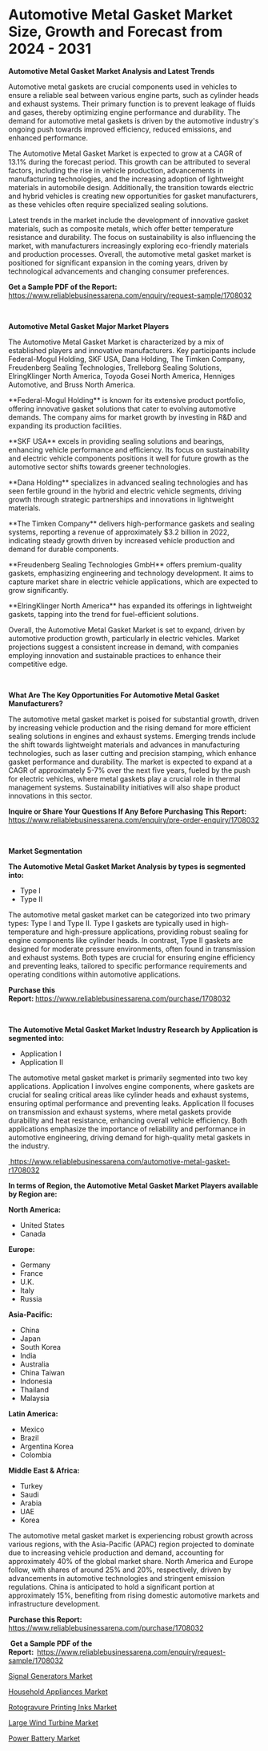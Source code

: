 <p><h1>Automotive Metal Gasket Market Size, Growth and Forecast from 2024 - 2031</h1></p><p><strong>Automotive Metal Gasket Market Analysis and Latest Trends</strong></p>
<p><p>Automotive metal gaskets are crucial components used in vehicles to ensure a reliable seal between various engine parts, such as cylinder heads and exhaust systems. Their primary function is to prevent leakage of fluids and gases, thereby optimizing engine performance and durability. The demand for automotive metal gaskets is driven by the automotive industry's ongoing push towards improved efficiency, reduced emissions, and enhanced performance.</p><p>The Automotive Metal Gasket Market is expected to grow at a CAGR of 13.1% during the forecast period. This growth can be attributed to several factors, including the rise in vehicle production, advancements in manufacturing technologies, and the increasing adoption of lightweight materials in automobile design. Additionally, the transition towards electric and hybrid vehicles is creating new opportunities for gasket manufacturers, as these vehicles often require specialized sealing solutions.</p><p>Latest trends in the market include the development of innovative gasket materials, such as composite metals, which offer better temperature resistance and durability. The focus on sustainability is also influencing the market, with manufacturers increasingly exploring eco-friendly materials and production processes. Overall, the automotive metal gasket market is positioned for significant expansion in the coming years, driven by technological advancements and changing consumer preferences.</p></p>
<p><strong>Get a Sample PDF of the Report:&nbsp;</strong> <a href="https://www.reliablebusinessarena.com/enquiry/request-sample/1708032?utm_campaign=1282&utm_medium=2&utm_source=Github&utm_content=ia&utm_term=07102024&utm_id=automotive-metal-gasket">https://www.reliablebusinessarena.com/enquiry/request-sample/1708032</a></p>
<p>&nbsp;</p>
<p><strong>Automotive Metal Gasket Major Market Players</strong></p>
<p><p>The Automotive Metal Gasket Market is characterized by a mix of established players and innovative manufacturers. Key participants include Federal-Mogul Holding, SKF USA, Dana Holding, The Timken Company, Freudenberg Sealing Technologies, Trelleborg Sealing Solutions, ElringKlinger North America, Toyoda Gosei North America, Henniges Automotive, and Bruss North America.</p><p>**Federal-Mogul Holding** is known for its extensive product portfolio, offering innovative gasket solutions that cater to evolving automotive demands. The company aims for market growth by investing in R&D and expanding its production facilities.</p><p>**SKF USA** excels in providing sealing solutions and bearings, enhancing vehicle performance and efficiency. Its focus on sustainability and electric vehicle components positions it well for future growth as the automotive sector shifts towards greener technologies.</p><p>**Dana Holding** specializes in advanced sealing technologies and has seen fertile ground in the hybrid and electric vehicle segments, driving growth through strategic partnerships and innovations in lightweight materials.</p><p>**The Timken Company** delivers high-performance gaskets and sealing systems, reporting a revenue of approximately $3.2 billion in 2022, indicating steady growth driven by increased vehicle production and demand for durable components.</p><p>**Freudenberg Sealing Technologies GmbH** offers premium-quality gaskets, emphasizing engineering and technology development. It aims to capture market share in electric vehicle applications, which are expected to grow significantly.</p><p>**ElringKlinger North America** has expanded its offerings in lightweight gaskets, tapping into the trend for fuel-efficient solutions.</p><p>Overall, the Automotive Metal Gasket Market is set to expand, driven by automotive production growth, particularly in electric vehicles. Market projections suggest a consistent increase in demand, with companies employing innovation and sustainable practices to enhance their competitive edge.</p></p>
<p>&nbsp;</p>
<p><strong>What Are The Key Opportunities For Automotive Metal Gasket Manufacturers?</strong></p>
<p><p>The automotive metal gasket market is poised for substantial growth, driven by increasing vehicle production and the rising demand for more efficient sealing solutions in engines and exhaust systems. Emerging trends include the shift towards lightweight materials and advances in manufacturing technologies, such as laser cutting and precision stamping, which enhance gasket performance and durability. The market is expected to expand at a CAGR of approximately 5-7% over the next five years, fueled by the push for electric vehicles, where metal gaskets play a crucial role in thermal management systems. Sustainability initiatives will also shape product innovations in this sector.</p></p>
<p><strong>Inquire or Share Your Questions If Any Before Purchasing This Report:</strong> <a href="https://www.reliablebusinessarena.com/enquiry/pre-order-enquiry/1708032?utm_campaign=1282&utm_medium=2&utm_source=Github&utm_content=ia&utm_term=07102024&utm_id=automotive-metal-gasket">https://www.reliablebusinessarena.com/enquiry/pre-order-enquiry/1708032</a></p>
<p>&nbsp;</p>
<p><strong>Market Segmentation</strong></p>
<p><strong>The Automotive Metal Gasket Market Analysis by types is segmented into:</strong></p>
<p><ul><li>Type I</li><li>Type II</li></ul></p>
<p><p>The automotive metal gasket market can be categorized into two primary types: Type I and Type II. Type I gaskets are typically used in high-temperature and high-pressure applications, providing robust sealing for engine components like cylinder heads. In contrast, Type II gaskets are designed for moderate pressure environments, often found in transmission and exhaust systems. Both types are crucial for ensuring engine efficiency and preventing leaks, tailored to specific performance requirements and operating conditions within automotive applications.</p></p>
<p><strong>Purchase this Report:&nbsp;</strong><a href="https://www.reliablebusinessarena.com/purchase/1708032?utm_campaign=1282&utm_medium=2&utm_source=Github&utm_content=ia&utm_term=07102024&utm_id=automotive-metal-gasket">https://www.reliablebusinessarena.com/purchase/1708032</a></p>
<p>&nbsp;</p>
<p><strong>The Automotive Metal Gasket Market Industry Research by Application is segmented into:</strong></p>
<p><ul><li>Application I</li><li>Application II</li></ul></p>
<p><p>The automotive metal gasket market is primarily segmented into two key applications. Application I involves engine components, where gaskets are crucial for sealing critical areas like cylinder heads and exhaust systems, ensuring optimal performance and preventing leaks. Application II focuses on transmission and exhaust systems, where metal gaskets provide durability and heat resistance, enhancing overall vehicle efficiency. Both applications emphasize the importance of reliability and performance in automotive engineering, driving demand for high-quality metal gaskets in the industry.</p></p>
<p><a href="https://www.reliablebusinessarena.com/automotive-metal-gasket-r1708032?utm_campaign=1282&utm_medium=2&utm_source=Github&utm_content=ia&utm_term=07102024&utm_id=automotive-metal-gasket">&nbsp;https://www.reliablebusinessarena.com/automotive-metal-gasket-r1708032</a></p>
<p><strong>In terms of Region, the Automotive Metal Gasket Market Players available by Region are:</strong></p>
<p>
    <p> <strong> North America: </strong>
        <ul>
            <li>United States</li>
            <li>Canada</li>
        </ul>
        </p> 
    <p> <strong> Europe: </strong>
        <ul>
            <li>Germany</li>
            <li>France</li>
            <li>U.K.</li>
            <li>Italy</li>
            <li>Russia</li>
        </ul>
        </p> 
    <p> <strong> Asia-Pacific: </strong>
        <ul>
            <li>China</li>
            <li>Japan</li>
            <li>South Korea</li>
            <li>India</li>
            <li>Australia</li>
            <li>China Taiwan</li>
            <li>Indonesia</li>
            <li>Thailand</li>
            <li>Malaysia</li>
        </ul>
        </p> 
    <p> <strong> Latin America: </strong>
        <ul>
            <li>Mexico</li>
            <li>Brazil</li>
            <li>Argentina Korea</li>
            <li>Colombia</li>
        </ul>
        </p> 
    <p> <strong> Middle East & Africa: </strong>
        <ul>
            <li>Turkey</li>
            <li>Saudi</li>
            <li>Arabia</li>
            <li>UAE</li>
            <li>Korea</li>
        </ul>
    </p>
    </p>
<p><p>The automotive metal gasket market is experiencing robust growth across various regions, with the Asia-Pacific (APAC) region projected to dominate due to increasing vehicle production and demand, accounting for approximately 40% of the global market share. North America and Europe follow, with shares of around 25% and 20%, respectively, driven by advancements in automotive technologies and stringent emission regulations. China is anticipated to hold a significant portion at approximately 15%, benefiting from rising domestic automotive markets and infrastructure development.</p></p>
<p><strong>Purchase this Report: </strong><a href="https://www.reliablebusinessarena.com/purchase/1708032?utm_campaign=1282&utm_medium=2&utm_source=Github&utm_content=ia&utm_term=07102024&utm_id=automotive-metal-gasket">https://www.reliablebusinessarena.com/purchase/1708032</a></p>
<p>&nbsp;<strong>Get a Sample PDF of the Report:&nbsp;&nbsp;</strong><a href="https://www.reliablebusinessarena.com/enquiry/request-sample/1708032?utm_campaign=1282&utm_medium=2&utm_source=Github&utm_content=ia&utm_term=07102024&utm_id=automotive-metal-gasket">https://www.reliablebusinessarena.com/enquiry/request-sample/1708032</a></p>
<p><strong></strong></p>
<p><p><a href="https://www.linkedin.com/pulse/signal-generators-market-innovations-trends-comprehensive-3qbge?utm_campaign=1282&utm_medium=2&utm_source=Github&utm_content=ia&utm_term=07102024&utm_id=automotive-metal-gasket">Signal Generators Market</a></p><p><a href="https://www.linkedin.com/pulse/household-appliances-mosaic-piecing-together-global-market-xfz9e?utm_campaign=1282&utm_medium=2&utm_source=Github&utm_content=ia&utm_term=07102024&utm_id=automotive-metal-gasket">Household Appliances Market</a></p><p><a href="https://www.linkedin.com/pulse/rotogravure-printing-inks-market-forecast-global-trends-analysis-dtijf?utm_campaign=1282&utm_medium=2&utm_source=Github&utm_content=ia&utm_term=07102024&utm_id=automotive-metal-gasket">Rotogravure Printing Inks Market</a></p><p><a href="https://issuu.com/reportprime-2/docs/large-wind-turbine-market-size-2030_af5904565b248e?utm_campaign=1282&utm_medium=2&utm_source=Github&utm_content=ia&utm_term=07102024&utm_id=automotive-metal-gasket">Large Wind Turbine Market</a></p><p><a href="https://issuu.com/reportprime-2/docs/power-battery-market-size-2030.pptx_d82abc810eb183?utm_campaign=1282&utm_medium=2&utm_source=Github&utm_content=ia&utm_term=07102024&utm_id=automotive-metal-gasket">Power Battery Market</a></p></p>